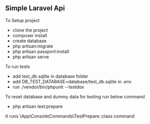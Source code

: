 ## Simple Laravel Api

To Setup project

- clone the project
- composer install
- create database
- php artisan:migrate
- php artisan passport:install
- php artisan serve

To run tests

- add test_db.sqlite in database folder
- add DB_TEST_DATABASE=database/test_db.sqlite in .env
- run ./vendor/bin/phpunit --testdox

To reset database and dummy data for testing run below command
- php artisan test:prepare
 
It runs \App\Console\Commands\TestPrepare::class command
